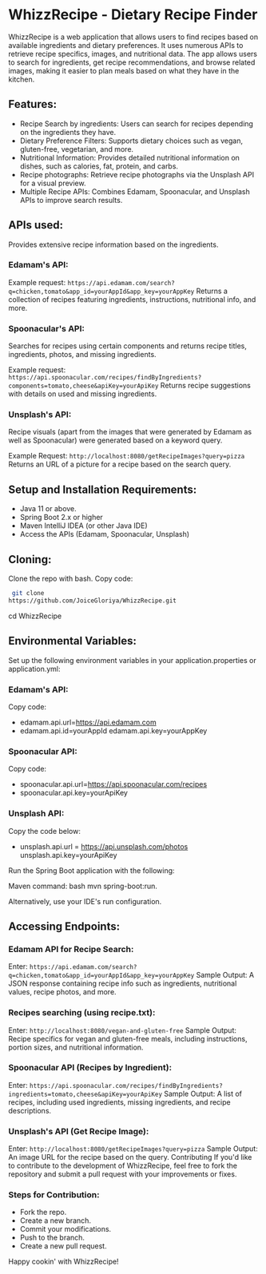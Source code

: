# WhizzRecipe - Dietary Recipe Finder

WhizzRecipe is a web application that allows users to find recipes based on available ingredients and dietary preferences. It uses numerous APIs to retrieve recipe specifics, images, and nutritional data. The app allows users to search for ingredients, get recipe recommendations, and browse related images, making it easier to plan meals based on what they have in the kitchen.

## Features:
- Recipe Search by ingredients: Users can search for recipes depending on the ingredients they have.
- Dietary Preference Filters: Supports dietary choices such as vegan, gluten-free, vegetarian, and more.
- Nutritional Information: Provides detailed nutritional information on dishes, such as calories, fat, protein, and carbs.
- Recipe photographs: Retrieve recipe photographs via the Unsplash API for a visual preview.
- Multiple Recipe APIs: Combines Edamam, Spoonacular, and Unsplash APIs to improve search results.

## APIs used:

Provides extensive recipe information based on the ingredients.

### Edamam's API:

Example request:
```https://api.edamam.com/search?q=chicken,tomato&app_id=yourAppId&app_key=yourAppKey```
Returns a collection of recipes featuring ingredients, instructions,
nutritional info, and more.

### Spoonacular's API:

Searches for recipes using certain components and returns recipe titles,
ingredients, photos, and missing ingredients. 

Example request:
```https://api.spoonacular.com/recipes/findByIngredients?components=tomato,cheese&apiKey=yourApiKey```
Returns recipe suggestions with details on used and missing ingredients.

### Unsplash's API:

Recipe visuals (apart from the images that were generated by Edamam as
well as Spoonacular) were generated based on a keyword query.

Example Request:
```http://localhost:8080/getRecipeImages?query=pizza```
Returns an URL of a picture for a recipe based on the search query.

## Setup and Installation Requirements:

- Java 11 or above. 
- Spring Boot 2.x or higher
- Maven IntelliJ IDEA (or other Java IDE) 
- Access the APIs (Edamam, Spoonacular, Unsplash)

## Cloning:

Clone the repo with bash.
Copy code: 
```bash
 git clone
https://github.com/JoiceGloriya/WhizzRecipe.git
```
cd WhizzRecipe

## Environmental Variables:

Set up the following environment variables in
your application.properties or application.yml:

### Edamam\'s API:

Copy code: 
- edamam.api.url=https://api.edamam.com
- edamam.api.id=yourAppId edamam.api.key=yourAppKey

### Spoonacular API:

Copy code:
- spoonacular.api.url=https://api.spoonacular.com/recipes
- spoonacular.api.key=yourApiKey

### Unsplash API:

Copy the code below:
- unsplash.api.url = https://api.unsplash.com/photos unsplash.api.key=yourApiKey

Run the Spring Boot application with the following:

Maven command: 
bash
mvn spring-boot:run.

Alternatively, use your IDE\'s run configuration.

## Accessing Endpoints: 

### Edamam API for Recipe Search:

Enter: `https://api.edamam.com/search?q=chicken,tomato&app_id=yourAppId&app_key=yourAppKey`
Sample Output: A JSON response containing recipe info such as
ingredients, nutritional values, recipe photos, and more.

### Recipes searching (using recipe.txt):

Enter: `http://localhost:8080/vegan-and-gluten-free`
Sample Output:
Recipe specifics for vegan and gluten-free meals, including
instructions, portion sizes, and nutritional information.

### Spoonacular API (Recipes by Ingredient):

Enter: `https://api.spoonacular.com/recipes/findByIngredients?ingredients=tomato,cheese&apiKey=yourApiKey`
Sample Output: A list of recipes, including used ingredients, missing
ingredients, and recipe descriptions.

### Unsplash\'s API (Get Recipe Image):

Enter: `http://localhost:8080/getRecipeImages?query=pizza`
Sample Output:
An image URL for the recipe based on the query. Contributing If you\'d like to contribute to the development of WhizzRecipe, feel free to fork the repository and submit a pull request with your improvements or fixes.

### Steps for Contribution:
- Fork the repo.
- Create a new branch.
- Commit your modifications.
- Push to the branch.
- Create a new pull request.



Happy cookin' with WhizzRecipe!
